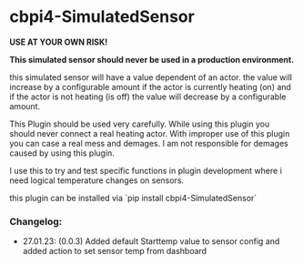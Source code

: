 # cbpi4-SimulatedSensor

**USE AT YOUR OWN RISK!**

**This simulated sensor should never be used in a production environment.**

this simulated sensor will have a value dependent of an actor. the value will increase by a configurable amount if the actor is currently heating (on) and if the actor is not heating (is off) the value will decrease by a configurable amount.

This Plugin should be used very carefully. While using this plugin you should never connect a real heating actor. With improper use of this plugin you can case a real mess and demages. I am not responsible for demages caused by using this plugin.

I use this to try and test specific functions in plugin development where i need logical temperature changes on sensors.

this plugin can be installed via ´pip install cbpi4-SimulatedSensor´


### Changelog:

- 27.01.23: (0.0.3) Added default Starttemp value to sensor config and added action to set sensor temp from dashboard 

